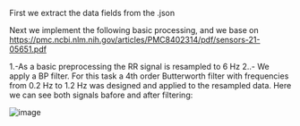 First we extract the data fields from the .json

Next we implement the following basic processing, and we base on https://pmc.ncbi.nlm.nih.gov/articles/PMC8402314/pdf/sensors-21-05651.pdf 


1.-As a basic preprocessing the RR signal is resampled to 6 Hz
2..- We apply a BP filter. For this task a 4th order Butterworth filter with frequencies from 0.2 Hz to 1.2 Hz was designed and applied to the resampled data.
Here we can see both signals bafore and after filtering:

![image](https://github.com/user-attachments/assets/a914d29c-1485-4fa7-9f44-a9da83fb1c30)

